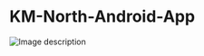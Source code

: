 # KM-North-Android-App

![Image description](https://drive.google.com/file/d/1mgYYSYNTgy4XbqE53V8F4uCQL8e-v_W9/view?usp=sharing)
